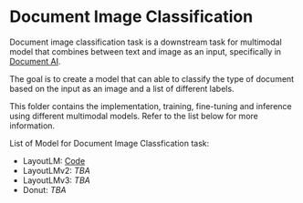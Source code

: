 # Document Image Classification

Document image classification task is a downstream task for multimodal model that combines between text and image as an input, specifically in [Document AI](https://arxiv.org/abs/2111.08609).

The goal is to create a model that can able to classify the type of document based on the input as an image and a list of different labels.

This folder contains the implementation, training, fine-tuning and inference using different multimodal models. Refer to the list below for more information.

List of Model for Document Image Classfication task:
- LayoutLM: [Code](https://colab.research.google.com/drive/1Tuha3PWqvUicwhS7uUGKH0HBI185pDY-?usp=sharing)
- LayoutLMv2: _TBA_
- LayoutLMv3: _TBA_
- Donut: _TBA_